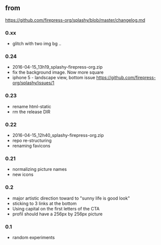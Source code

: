## from
https://github.com/firepress-org/splashy/blob/master/changelog.md

### 0.xx
- glitch with two img bg ..

### 0.24
- 2016-04-15_13h19_splashy-firepress-org.zip
- fix the background image. Now more square
- iphone 5 - landscape view, bottom issue https://github.com/firepress-org/splashy/issues/1

### 0.23
- rename html-static
- rm the release DIR

### 0.22
- 2016-04-15_12h40_splashy-firepress-org.zip
- repo re-structuring
- renaming favicons

### 0.21
- normalizing picture names
- new icons

### 0.2
- major artistic direction toward to "sunny life is good look"
- sticking to 3 links at the bottom
- Using capital on the first letters of the CTA
- profil should have a 256px by 256px picture

### 0.1
- random experiments